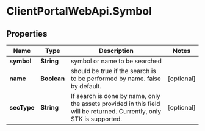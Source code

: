 # ClientPortalWebApi.Symbol

## Properties
Name | Type | Description | Notes
------------ | ------------- | ------------- | -------------
**symbol** | **String** | symbol or name to be searched | 
**name** | **Boolean** | should be true if the search is to be performed by name. false by default. | [optional] 
**secType** | **String** | If search is done by name, only the assets provided in this field will be returned. Currently, only STK is supported. | [optional] 


